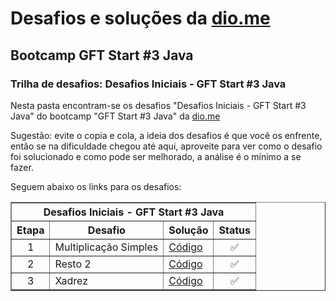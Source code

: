 # Desafios e soluções da [dio.me](https://www.dio.me/)

## Bootcamp GFT Start #3 Java

### Trilha de desafios: Desafios Iniciais - GFT Start #3 Java

Nesta pasta encontram-se os desafios "Desafios Iniciais - GFT Start #3 Java" do bootcamp "GFT Start #3 Java" da [dio.me](https://www.dio.me/)

Sugestão: evite o copia e cola, a ideia dos desafios é que você os enfrente, então se na dificuldade chegou até aqui, aproveite para ver como o desafio foi solucionado e como pode ser melhorado, a análise é o mínimo a se fazer.

Seguem abaixo os links para os desafios:

<div align="left">
	<table border=1>
		<tr>
			<th colspan="4">Desafios Iniciais - GFT Start #3 Java</th>
		</tr>
		<tr>
			<th>Etapa</th>
			<th>Desafio</th>
			<th>Solução</th>
			<th>Status</th>
		</tr>
		<tr>
			<td align="center">1</td>
			<td>Multiplicação Simples</td>
			<td>
				<a href="https://github.com/didifive/desafios-dio/blob/master/desafios/Java/Desafios%20Iniciais%20-%20GFT%20Start%20%233%20Java/SimpleMultiplication.java">
					Código
				</a>
			</td>
			<td align="center">✅</td>
		</tr>
		<tr>
			<td align="center">2</td>
			<td>Resto 2</td>
			<td>
				<a href="https://github.com/didifive/desafios-dio/blob/master/desafios/Java/Desafios%20Iniciais%20-%20GFT%20Start%20%233%20Java/RestTwo.java">
					Código
				</a>
			</td>
			<td align="center">✅</td>
		</tr>
		<tr>
			<td align="center">3</td>
			<td>Xadrez</td>
			<td>
				<a href="https://github.com/didifive/desafios-dio/blob/master/desafios/Java/Desafios%20Java%20Developer/Chess.java">
					Código
				</a>
			</td>
			<td align="center">✅</td>
		</tr>
	</table>
</div>
